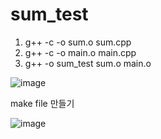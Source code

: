 # sum_test


1. g++ -c -o sum.o sum.cpp
2. g++ -c -o main.o main.cpp
3. g++ -o sum_test sum.o main.o

![image](https://user-images.githubusercontent.com/46625602/86987681-9330dc80-c1d1-11ea-8d9d-eddcce927449.png)

make file 만들기

![image](https://user-images.githubusercontent.com/46625602/86988285-dd668d80-c1d2-11ea-800a-b5a929649e3b.png)

